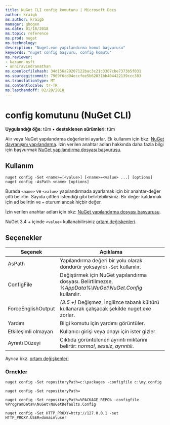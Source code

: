 ```yaml
---
title: NuGet CLI config komutunu | Microsoft Docs
author: kraigb
ms.author: kraigb
manager: ghogen
ms.date: 01/18/2018
ms.topic: reference
ms.prod: nuget
ms.technology: 
description: "Nuget.exe yapılandırma komut başvurusu"
keywords: "nuget config başvuru, config komutu"
ms.reviewer:
- karann-msft
- unniravindranathan
ms.openlocfilehash: 34d156a29207122bac3c21c3307cbe7373b5f031
ms.sourcegitcommit: 7969f6cd94eccfee5b62031bb404422139ccc383
ms.translationtype: MT
ms.contentlocale: tr-TR
ms.lasthandoff: 02/20/2018
---
```

# <a name="config-command-nuget-cli"></a>config komutunu (NuGet CLI)

**Uygulandığı öğe:** tüm &bullet; **desteklenen sürümleri**: tüm

Alır veya NuGet yapılandırma değerlerini ayarlar. Ek kullanım için bkz: [NuGet davranışını yapılandırma](../consume-packages/configuring-nuget-behavior.md). İzin verilen anahtar adları hakkında daha fazla bilgi için başvurmak [NuGet yapılandırma dosyası başvurusu](../reference/nuget-config-file.md).

## <a name="usage"></a>Kullanım

```cli
nuget config -Set <name>=[<value>] [<name>=<value> ...] [options]
nuget config -AsPath <name> [options]
```

Burada `<name>` ve `<value>` yapılandırmada ayarlamak için bir anahtar-değer çifti belirtin. Sayıda çiftleri istendiği gibi belirtebilirsiniz. Bir değer kaldırmak için ad belirtin ve `=` oturum ancak hiçbir değer.

İzin verilen anahtar adları için bkz: [NuGet yapılandırma dosyası başvurusu](../reference/nuget-config-file.md).

NuGet 3.4 + içinde `<value>` kullanabilirsiniz [ortam değişkenleri](cli-ref-environment-variables.md).

## <a name="options"></a>Seçenekler

| Seçenek | Açıklama |
| --- | --- |
| AsPath | Yapılandırma değeri bir yolu olarak döndürür yoksayıldı `-Set` kullanılır. |
| ConfigFile | Değiştirmek için NuGet yapılandırma dosyası. Belirtilmezse, *%AppData%\NuGet\NuGet.Config* kullanılır. |
| ForceEnglishOutput | *(3.5 +)*  Değişmez, İngilizce tabanlı kültürü kullanarak çalışacak şekilde nuget.exe zorlar. |
| Yardım | Bilgi komutu için yardımı görüntüler. |
| Etkileşimli olmayan | Kullanıcı girişi veya onayı için ister gizler. |
| Ayrıntı Düzeyi | Çıktıda görüntülenen ayrıntı miktarını belirtir: *normal*, *sessiz*, *ayrıntılı*. |

Ayrıca bkz. [ortam değişkenleri](cli-ref-environment-variables.md)

### <a name="examples"></a>Örnekler

```cli
nuget config -Set repositoryPath=c:\packages -configfile c:\my.config

nuget config -Set repositoryPath=

nuget config -Set repositoryPath=%PACKAGE_REPO% -configfile %ProgramData%\NuGet\NuGetDefaults.Config

nuget config -Set HTTP_PROXY=http://127.0.0.1 -set HTTP_PROXY.USER=domain\user
```
